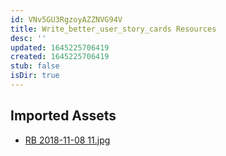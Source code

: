 ```yaml
---
id: VNv5GU3RgzoyAZZNVG94V
title: Write_better_user_story_cards Resources
desc: ''
updated: 1645225706419
created: 1645225706419
stub: false
isDir: true
---
```

## Imported Assets
- [RB 2018-11-08 11.jpg](/assets/rb-2018-11-08-11.jpg)

